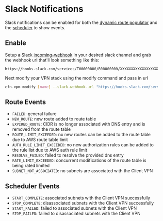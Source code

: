 # Slack Notifications

Slack notifications can be enabled for both the [dynamic route populator](routes.md#dynamic-dns-routes) and the [scheduler](scheduling.md) to show events.

## Enable

Setup a Slack [incoming-webhook](https://api.slack.com/messaging/webhooks#getting_started) in your desired slack channel and grab the webhook url that'll look something like this:

```
https://hooks.slack.com/services/T00000000/B00000000/XXXXXXXXXXXXXXXXXXXXXXXX
```

Next modify your VPN stack using the modify command and pass in url

```sh
cfn-vpn modify [name] --slack-webhook-url "https://hooks.slack.com/services/T00000000/B00000000/XXXXXXXXXXXXXXXXXXXXXXXX"
```

## Route Events

- `FAILED`: general failure
- `NEW_ROUTE`: new route added to route table
- `EXPIRED_ROUTE`: CIDR is no longer associated with DNS entry and is removed from the route table
- `ROUTE_LIMIT_EXCEEDED`: no new routes can be added to the route table due to AWS route table limit
- `AUTH_RULE_LIMIT_EXCEEDED`: no new authorization rules can be added to the rule list due to AWS auth rule limit
- `RESOLVE_FAILED`: failed to resolve the provided dns entry
- `RATE_LIMIT_EXCEEDED`: concurrent modifications of the route table is being rated limited
- `SUBNET_NOT_ASSOCIATED`: no subnets are associated with the Client VPN

## Scheduler Events

- `START_COMPLETE`: associated subnets with the Client VPN successfully
- `STOP_COMPLETE`: disassociated subnets with the Client VPN successfully
- `START_FAILED`: failed to associated subnets with the Client VPN
- `STOP_FAILED`: failed to disassociated subnets with the Client VPN